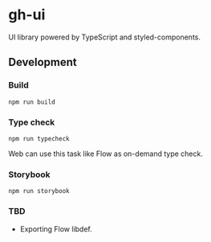 # gh-ui

UI library powered by TypeScript and styled-components.

## Development

### Build

```
npm run build
```

### Type check

```
npm run typecheck
```

Web can use this task like Flow as on-demand type check.

### Storybook

```
npm run storybook
```

### TBD

* Exporting Flow libdef.
